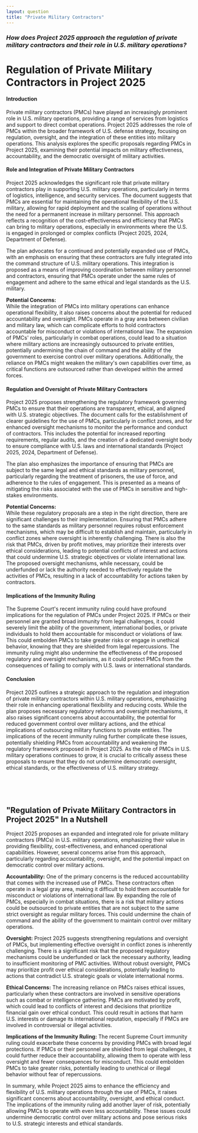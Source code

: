 ```yaml
---
layout: question
title: "Private Military Contractors"
---
```


### *How does Project 2025 approach the regulation of private military contractors and their role in U.S. military operations?*


# **Regulation of Private Military Contractors in Project 2025**

#### **Introduction**

Private military contractors (PMCs) have played an increasingly prominent role in U.S. military operations, providing a range of services from logistics and support to direct combat operations. Project 2025 addresses the role of PMCs within the broader framework of U.S. defense strategy, focusing on regulation, oversight, and the integration of these entities into military operations. This analysis explores the specific proposals regarding PMCs in Project 2025, examining their potential impacts on military effectiveness, accountability, and the democratic oversight of military activities.

#### **Role and Integration of Private Military Contractors**

Project 2025 acknowledges the significant role that private military contractors play in supporting U.S. military operations, particularly in terms of logistics, intelligence, and security services. The document suggests that PMCs are essential for maintaining the operational flexibility of the U.S. military, allowing for rapid deployment and the scaling of operations without the need for a permanent increase in military personnel. This approach reflects a recognition of the cost-effectiveness and efficiency that PMCs can bring to military operations, especially in environments where the U.S. is engaged in prolonged or complex conflicts (Project 2025, 2024, Department of Defense).

The plan advocates for a continued and potentially expanded use of PMCs, with an emphasis on ensuring that these contractors are fully integrated into the command structure of U.S. military operations. This integration is proposed as a means of improving coordination between military personnel and contractors, ensuring that PMCs operate under the same rules of engagement and adhere to the same ethical and legal standards as the U.S. military.

**Potential Concerns:**  
While the integration of PMCs into military operations can enhance operational flexibility, it also raises concerns about the potential for reduced accountability and oversight. PMCs operate in a gray area between civilian and military law, which can complicate efforts to hold contractors accountable for misconduct or violations of international law. The expansion of PMCs' roles, particularly in combat operations, could lead to a situation where military actions are increasingly outsourced to private entities, potentially undermining the chain of command and the ability of the government to exercise control over military operations. Additionally, the reliance on PMCs might weaken the military's own capabilities over time, as critical functions are outsourced rather than developed within the armed forces.

#### **Regulation and Oversight of Private Military Contractors**

Project 2025 proposes strengthening the regulatory framework governing PMCs to ensure that their operations are transparent, ethical, and aligned with U.S. strategic objectives. The document calls for the establishment of clearer guidelines for the use of PMCs, particularly in conflict zones, and for enhanced oversight mechanisms to monitor the performance and conduct of contractors. This includes the potential for increased reporting requirements, regular audits, and the creation of a dedicated oversight body to ensure compliance with U.S. laws and international standards (Project 2025, 2024, Department of Defense).

The plan also emphasizes the importance of ensuring that PMCs are subject to the same legal and ethical standards as military personnel, particularly regarding the treatment of prisoners, the use of force, and adherence to the rules of engagement. This is presented as a means of mitigating the risks associated with the use of PMCs in sensitive and high-stakes environments.

**Potential Concerns:**  
While these regulatory proposals are a step in the right direction, there are significant challenges to their implementation. Ensuring that PMCs adhere to the same standards as military personnel requires robust enforcement mechanisms, which may be difficult to establish and maintain, particularly in conflict zones where oversight is inherently challenging. There is also the risk that PMCs, driven by profit motives, may prioritize their interests over ethical considerations, leading to potential conflicts of interest and actions that could undermine U.S. strategic objectives or violate international law. The proposed oversight mechanisms, while necessary, could be underfunded or lack the authority needed to effectively regulate the activities of PMCs, resulting in a lack of accountability for actions taken by contractors.

#### **Implications of the Immunity Ruling**

The Supreme Court's recent immunity ruling could have profound implications for the regulation of PMCs under Project 2025. If PMCs or their personnel are granted broad immunity from legal challenges, it could severely limit the ability of the government, international bodies, or private individuals to hold them accountable for misconduct or violations of law. This could embolden PMCs to take greater risks or engage in unethical behavior, knowing that they are shielded from legal repercussions. The immunity ruling might also undermine the effectiveness of the proposed regulatory and oversight mechanisms, as it could protect PMCs from the consequences of failing to comply with U.S. laws or international standards.

#### **Conclusion**

Project 2025 outlines a strategic approach to the regulation and integration of private military contractors within U.S. military operations, emphasizing their role in enhancing operational flexibility and reducing costs. While the plan proposes necessary regulatory reforms and oversight mechanisms, it also raises significant concerns about accountability, the potential for reduced government control over military actions, and the ethical implications of outsourcing military functions to private entities. The implications of the recent immunity ruling further complicate these issues, potentially shielding PMCs from accountability and weakening the regulatory framework proposed in Project 2025. As the role of PMCs in U.S. military operations continues to grow, it is crucial to critically assess these proposals to ensure that they do not undermine democratic oversight, ethical standards, or the effectiveness of U.S. military strategy.

<br><br><br>

## <span id="nutshell">"Regulation of Private Military Contractors in Project 2025" In a Nutshell</span>

Project 2025 proposes an expanded and integrated role for private military contractors (PMCs) in U.S. military operations, emphasizing their value in providing flexibility, cost-effectiveness, and enhanced operational capabilities. However, several concerns arise from this approach, particularly regarding accountability, oversight, and the potential impact on democratic control over military actions.

**Accountability:** One of the primary concerns is the reduced accountability that comes with the increased use of PMCs. These contractors often operate in a legal gray area, making it difficult to hold them accountable for misconduct or violations of international law. By expanding the role of PMCs, especially in combat situations, there is a risk that military actions could be outsourced to private entities that are not subject to the same strict oversight as regular military forces. This could undermine the chain of command and the ability of the government to maintain control over military operations.

**Oversight:** Project 2025 suggests strengthening regulations and oversight of PMCs, but implementing effective oversight in conflict zones is inherently challenging. There is a significant risk that the proposed regulatory mechanisms could be underfunded or lack the necessary authority, leading to insufficient monitoring of PMC activities. Without robust oversight, PMCs may prioritize profit over ethical considerations, potentially leading to actions that contradict U.S. strategic goals or violate international norms.

**Ethical Concerns:** The increasing reliance on PMCs raises ethical issues, particularly when these contractors are involved in sensitive operations such as combat or intelligence gathering. PMCs are motivated by profit, which could lead to conflicts of interest and decisions that prioritize financial gain over ethical conduct. This could result in actions that harm U.S. interests or damage its international reputation, especially if PMCs are involved in controversial or illegal activities.

**Implications of the Immunity Ruling:** The recent Supreme Court immunity ruling could exacerbate these concerns by providing PMCs with broad legal protections. If PMCs or their personnel are shielded from legal challenges, it could further reduce their accountability, allowing them to operate with less oversight and fewer consequences for misconduct. This could embolden PMCs to take greater risks, potentially leading to unethical or illegal behavior without fear of repercussions.

In summary, while Project 2025 aims to enhance the efficiency and flexibility of U.S. military operations through the use of PMCs, it raises significant concerns about accountability, oversight, and ethical conduct. The implications of the immunity ruling add another layer of risk, potentially allowing PMCs to operate with even less accountability. These issues could undermine democratic control over military actions and pose serious risks to U.S. strategic interests and ethical standards.
